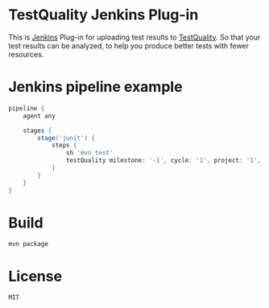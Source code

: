 
# TestQuality Jenkins Plug-in

This is [Jenkins](http://jenkins.io) Plug-in for uploading test results to [TestQuality](http://www.testquality.com). So that
your test results can be analyzed, to help you produce better tests with fewer resources.


# Jenkins pipeline example
```groovy
pipeline {
    agent any

    stages {
        stage('junit') {
            steps {
                sh 'mvn test'
                testQuality milestone: '-1', cycle: '1', project: '1', testResults: 'target/surefire-reports/*'
            }
        }
    }
}
```

# Build

    mvn package

# License
 
    MIT